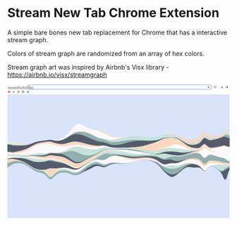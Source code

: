 # Stream New Tab Chrome Extension

A simple bare bones new tab replacement for Chrome that has a interactive stream graph.

Colors of stream graph are randomized from an array of hex colors.

Stream graph art was inspired by Airbnb's Visx library - https://airbnb.io/visx/streamgraph


![Alt text](https://github.com/torrancecui/simple-new-tab-chrome-extension/blob/main/screenshot.jpeg)
